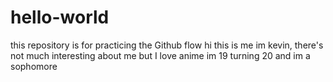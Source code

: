 # hello-world
this repository is for practicing the Github flow
hi this is me im kevin, there's not much interesting about me but I love anime im 19 turning 20 and im a sophomore
